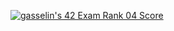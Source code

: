 [![gasselin's 42 Exam Rank 04 Score](https://badge42.vercel.app/api/v2/cl3346xta00920ajxpf1ddxua/project/2441491)](https://github.com/JaeSeoKim/badge42)
